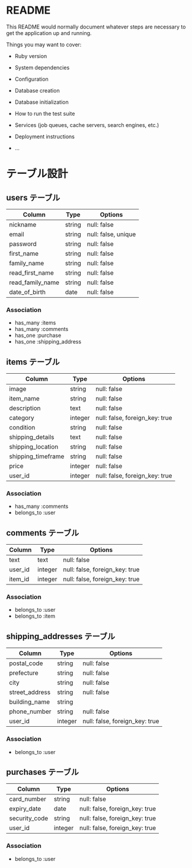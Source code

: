 # README

This README would normally document whatever steps are necessary to get the
application up and running.

Things you may want to cover:

- Ruby version

- System dependencies

- Configuration

- Database creation

- Database initialization

- How to run the test suite

- Services (job queues, cache servers, search engines, etc.)

- Deployment instructions

- ...

# テーブル設計

## users テーブル

| Column           | Type   | Options             |
| ---------------- | ------ | ------------------- |
| nickname         | string | null: false         |
| email            | string | null: false, unique |
| password         | string | null: false         |
| first_name       | string | null: false         |
| family_name      | string | null: false         |
| read_first_name  | string | null: false         |
| read_family_name | string | null: false         |
| date_of_birth    | date   | null: false         |

### Association

- has_many :items
- has_many :comments
- has_one :purchase
- has_one :shipping_address

## items テーブル

| Column             | Type    | Options                        |
| ------------------ | ------- | ------------------------------ |
| image              | string  | null: false                    |
| item_name          | string  | null: false                    |
| description        | text    | null: false                    |
| category           | integer | null: false, foreign_key: true |
| condition          | string  | null: false                    |
| shipping_details   | text    | null: false                    |
| shipping_location  | string  | null: false                    |
| shipping_timeframe | string  | null: false                    |
| price              | integer | null: false                    |
| user_id            | integer | null: false, foreign_key: true |

### Association

- has_many :comments
- belongs_to :user

## comments テーブル

| Column  | Type    | Options                        |
| ------- | ------- | ------------------------------ |
| text    | text    | null: false                    |
| user_id | integer | null: false, foreign_key: true |
| item_id | integer | null: false, foreign_key: true |

### Association

- belongs_to :user
- belongs_to :item

## shipping_addresses テーブル

| Column         | Type    | Options                        |
| -------------- | ------- | ------------------------------ |
| postal_code    | string  | null: false                    |
| prefecture     | string  | null: false                    |
| city           | string  | null: false                    |
| street_address | string  | null: false                    |
| building_name  | string  |                                |
| phone_number   | string  | null: false                    |
| user_id        | integer | null: false, foreign_key: true |

### Association

- belongs_to :user

## purchases テーブル

| Column        | Type    | Options                        |
| ------------- | ------- | ------------------------------ |
| card_number   | string  | null: false                    |
| expiry_date   | date    | null: false, foreign_key: true |
| security_code | string  | null: false, foreign_key: true |
| user_id       | integer | null: false, foreign_key: true |

### Association

- belongs_to :user
